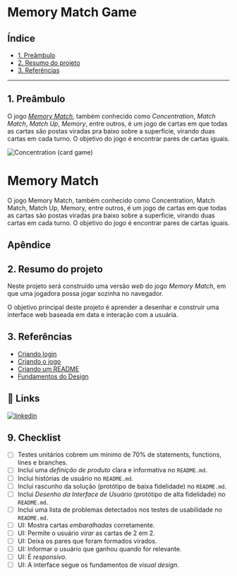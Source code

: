 # Memory Match Game

## Índice

- [1. Preâmbulo](#1-preâmbulo)
- [2. Resumo do projeto](#2-resumo-do-projeto)
- [3. Referências](#3-referencias)

---

## 1. Preâmbulo

O jogo [_Memory Match_](<https://en.wikipedia.org/wiki/Concentration_(card_game)>),
também conhecido como _Concentration_, _Match Match_, _Match Up_, _Memory_,
entre outros, é um jogo de cartas em que todas as cartas são postas viradas
pra baixo sobre a superficie, virando duas cartas em cada turno. O
objetivo do jogo é encontrar pares de cartas iguais.

![Concentration (card game)]([https://user-images.githubusercontent.com/110297/135919005-66aefadb-c462-49e2-bf10-2374f2e47688.png](https://github.com/rafaelaatanasio/SAP012-memory-match/assets/144054244/f1ef8a40-b622-4027-9076-05876794e3d0))


# Memory Match

O jogo Memory Match, também conhecido como Concentration, Match Match, Match Up, Memory, entre outros, é um jogo de cartas em que todas as cartas são postas viradas pra baixo sobre a superficie, virando duas cartas em cada turno. O objetivo do jogo é encontrar pares de cartas iguais.


## Apêndice


## 2. Resumo do projeto

Neste projeto será construído uma versão _web_ do jogo _Memory Match_, em
que uma jogadora possa jogar sozinha no navegador.

O objetivo principal deste projeto é aprender a desenhar e construir uma
interface web baseada em data e interação com a usuária.

## 3. Referências

 - [Criando login](https://www.youtube.com/watch?v=NV88N1r2Qkg)
 - [Criando o jogo](https://www.youtube.com/watch?v=tcbMmm77WOU)
 - [Criando um README](https://readme.so/pt/editor)
 - [Fundamentos do Design](https://www.youtube.com/watch?v=8qTKYbFdOTE )

## 🔗 Links

[![linkedin](https://img.shields.io/badge/linkedin-0A66C2?style=for-the-badge&logo=linkedin&logoColor=white)](https://www.linkedin.com/in/rafaela-atanasio)



## 9. Checklist

- [ ] Testes unitários cobrem um mínimo de 70% de statements, functions, lines e
  branches.
- [ ] Inclui uma _definição de produto_ clara e informativa no `README.md`.
- [ ] Inclui histórias de usuário no `README.md`.
- [ ] Inclui rascunho da solução (protótipo de baixa fidelidade) no `README.md`.
- [ ] Inclui _Desenho da Interface de Usuário_ (protótipo de alta fidelidade)
      no `README.md`.
- [ ] Inclui uma lista de problemas detectados nos testes de usabilidade no
  `README.md`.
- [ ] UI: Mostra cartas _embaralhadas_ corretamente.
- [ ] UI: Permite o usuário _virar_ as cartas de 2 em 2.
- [ ] UI: Deixa os pares que foram formados virados.
- [ ] UI: Informar o usuário que ganhou quando for relevante.
- [ ] UI: É _responsivo_.
- [ ] UI: A interface segue os fundamentos de _visual design_.
